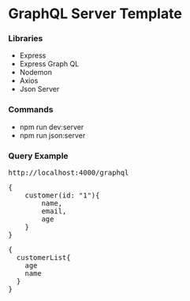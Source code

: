 # GraphQL Server Template

### Libraries

- Express
- Express Graph QL
- Nodemon
- Axios
- Json Server

### Commands

- npm run dev:server
- npm run json:server

### Query Example

<pre>
http://localhost:4000/graphql
</pre>
<pre>
{
    customer(id: "1"){
        name,
        email,
        age
    }
}
</pre>
<pre>
{
  customerList{
    age
    name
  }
}
</pre>
